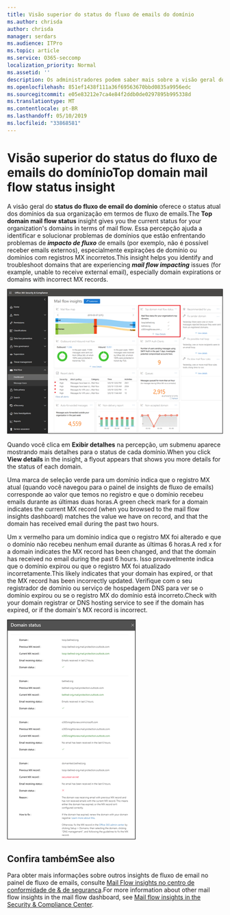 ```yaml
---
title: Visão superior do status do fluxo de emails do domínio
ms.author: chrisda
author: chrisda
manager: serdars
ms.audience: ITPro
ms.topic: article
ms.service: O365-seccomp
localization_priority: Normal
ms.assetid: ''
description: Os administradores podem saber mais sobre a visão geral do status do fluxo de email de domínio no painel de fluxo de emails no centro de conformidade do & de segurança.
ms.openlocfilehash: 851ef1438f111a36f69563670bbd0835a9956edc
ms.sourcegitcommit: e05e83212e7ca4e84f2ddb0de0297895b995338d
ms.translationtype: MT
ms.contentlocale: pt-BR
ms.lasthandoff: 05/10/2019
ms.locfileid: "33868581"
---
```

# <a name="top-domain-mail-flow-status-insight"></a><span data-ttu-id="7bda6-103">Visão superior do status do fluxo de emails do domínio</span><span class="sxs-lookup"><span data-stu-id="7bda6-103">Top domain mail flow status insight</span></span>

<span data-ttu-id="7bda6-104">A visão geral do **status do fluxo de email do domínio** oferece o status atual dos domínios da sua organização em termos de fluxo de emails.</span><span class="sxs-lookup"><span data-stu-id="7bda6-104">The **Top domain mail flow status** insight gives you the current status for your organization's domains in terms of mail flow.</span></span> <span data-ttu-id="7bda6-105">Essa percepção ajuda a identificar e solucionar problemas de domínios que estão enfrentando problemas de ***impacto de fluxo*** de emails (por exemplo, não é possível receber emails externos), especialmente expirações de domínio ou domínios com registros MX incorretos.</span><span class="sxs-lookup"><span data-stu-id="7bda6-105">This insight helps you identify and troubleshoot domains that are experiencing ***mail flow impacting*** issues (for example, unable to receive external email), especially domain expirations or domains with incorrect MX records.</span></span>

![A visão geral do status do fluxo de domínio no painel de fluxo de emails no centro de conformidade do & de segurança](media/domain-mail-flow-status-selected.png)

<span data-ttu-id="7bda6-107">Quando você clica em **Exibir detalhes** na percepção, um submenu aparece mostrando mais detalhes para o status de cada domínio.</span><span class="sxs-lookup"><span data-stu-id="7bda6-107">When you click **View details** in the insight, a flyout appears that shows you more details for the status of each domain.</span></span>

<span data-ttu-id="7bda6-108">Uma marca de seleção verde para um domínio indica que o registro MX atual (quando você navegou para o painel de insights de fluxo de emails) corresponde ao valor que temos no registro e que o domínio recebeu emails durante as últimas duas horas.</span><span class="sxs-lookup"><span data-stu-id="7bda6-108">A green check mark for a domain indicates the current MX record (when you browsed to the mail flow insights dashboard) matches the value we have on record, and that the domain has received email during the past two hours.</span></span>

<span data-ttu-id="7bda6-109">Um x vermelho para um domínio indica que o registro MX foi alterado e que o domínio não recebeu nenhum email durante as últimas 6 horas.</span><span class="sxs-lookup"><span data-stu-id="7bda6-109">A red x for a domain indicates the MX record has been changed, and that the domain has received no email during the past 6 hours.</span></span> <span data-ttu-id="7bda6-110">Isso provavelmente indica que o domínio expirou ou que o registro MX foi atualizado incorretamente.</span><span class="sxs-lookup"><span data-stu-id="7bda6-110">This likely indicates that your domain has expired, or that the MX record has been incorrectly updated.</span></span> <span data-ttu-id="7bda6-111">Verifique com o seu registrador de domínio ou serviço de hospedagem DNS para ver se o domínio expirou ou se o registro MX do domínio está incorreto.</span><span class="sxs-lookup"><span data-stu-id="7bda6-111">Check with your domain registrar or DNS hosting service to see if the domain has expired, or if the domain's MX record is incorrect.</span></span>

![O submenu de detalhes da visão superior do status do fluxo de domínio](media/domain-mail-flow-status-flyout.png)

## <a name="see-also"></a><span data-ttu-id="7bda6-113">Confira também</span><span class="sxs-lookup"><span data-stu-id="7bda6-113">See also</span></span>

<span data-ttu-id="7bda6-114">Para obter mais informações sobre outros insights de fluxo de email no painel de fluxo de emails, consulte [Mail Flow insights no centro de conformidade de & de segurança](mail-flow-insights-v2.md).</span><span class="sxs-lookup"><span data-stu-id="7bda6-114">For more information about other mail flow insights in the mail flow dashboard, see [Mail flow insights in the Security & Compliance Center](mail-flow-insights-v2.md).</span></span>
